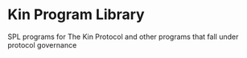 # Kin Program Library

SPL programs for The Kin Protocol and other programs that fall under protocol governance
